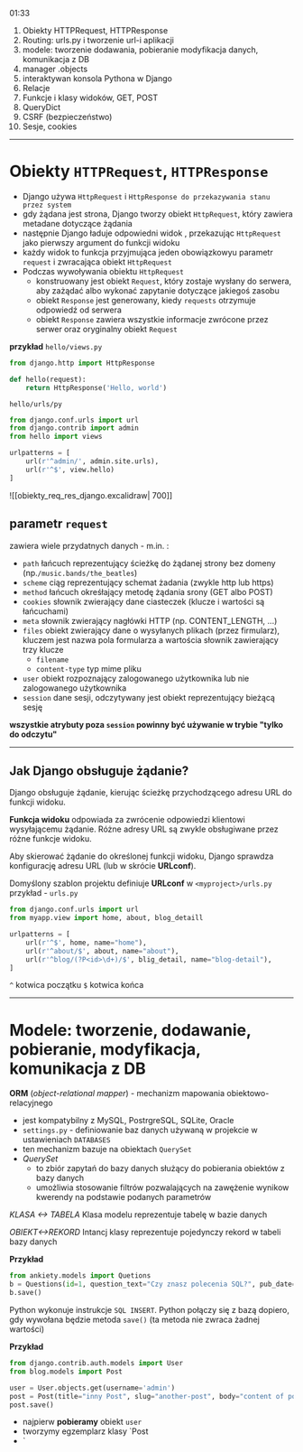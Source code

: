01:33

1. Obiekty HTTPRequest, HTTPResponse
2. Routing: urls.py i tworzenie url-i aplikacji
3. modele: tworzenie dodawania, pobieranie modyfikacja danych, komunikacja z DB
4. manager .objects
5. interaktywan konsola Pythona w Django
6. Relacje
7. Funkcje i klasy widoków, GET, POST
8. QueryDict
9. CSRF (bezpieczeństwo)
10. Sesje, cookies

---------
# Obiekty `HTTPRequest`, `HTTPResponse`

- Django używa `HttpRequest` i `HttpResponse do przekazywania stanu przez system`
- gdy żądana jest strona, Django tworzy obiekt `HttpRequest`, który zawiera metadane dotyczące żądania
- następnie Django ładuje odpowiedni widok , przekazując `HttpRequest` jako pierwszy argument do funkcji widoku
- każdy widok to funkcja przyjmująca jeden obowiązkowyu parametr `request` i zwracająca obiekt `HttpRequest`
- Podczas wywoływania obiektu `HttpRequest`
	- konstruowany jest obiekt `Request`, który zostaje wysłany do serwera, aby zażądać albo wykonać zapytanie dotyczące jakiegoś zasobu
	- obiekt `Response` jest generowany, kiedy `requests` otrzymuje odpowiedź od serwera
	- obiekt `Response` zawiera wszystkie informacje zwrócone przez serwer oraz oryginalny obiekt `Request`


**przykład**
`hello/views.py`
```python
from django.http import HttpResponse

def hello(request):
	return HttpResponse('Hello, world')
```

`hello/urls/py`
```python
from django.conf.urls import url
from django.contrib import admin
from hello import views

urlpatterns = [
	url(r'^admin/', admin.site.urls),
	url(r'^$', view.hello)
]
```


![[obiekty_req_res_django.excalidraw| 700]]



## parametr `request`
zawiera wiele przydatnych danych - m.in. :
- `path` łańcuch reprezentujący ścieżkę do żądanej strony bez domeny (np.`/music.bands/the_beatles`)
- `scheme` ciąg reprezentujący schemat żadania (zwykle http lub https)
- `method` łańcuch okreśłający metodę żądania srony (GET albo POST)
- `cookies` słownik zwierający dane ciasteczek (klucze i wartości są łańcuchami)
- `meta` słownik zwierający nagłówki HTTP (np. CONTENT_LENGTH, ...)
- `files` obiekt zwierający dane o wysyłanych plikach (przez firmularz), kluczem jest nazwa pola formularza a wartościa słownik zawierający trzy klucze
	- `filename`
	- `content-type` typ mime pliku
- `user` obiekt rozpoznający zalogowanego użytkownika lub nie zalogowanego użytkownika
- `session` dane sesji, odczytywany jest obiekt reprezentujący bieżącą sesję 

**wszystkie atrybuty poza `session` powinny być używanie w trybie "tylko do odczytu"**


---
## Jak Django obsługuje żądanie?
Django obsługuje żądanie, kierując ścieżkę przychodzącego adresu URL do funkcji widoku.

**Funkcja widoku** odpowiada za zwrócenie odpowiedzi klientowi wysyłającemu żądanie. Różne adresy URL są zwykle obsługiwane przez różne funkcje widoku.

Aby skierować żądanie do określonej funkcji widoku, Django sprawdza konfigurację adresu URL (lub w skrócie **URLconf**).

Domyślony szablon projektu definiuje **URLconf** w `<myproject>/urls.py`
przykład - `urls.py`
```python
from django.conf.urls import url
from myapp.view import home, about, blog_detaill

urlpatterns = [
	url(r'^$', home, name="home"),			   
	url(r'^about/$', about, name="about"),			   
	url(r'^blog/(?P<id>\d+)/$', blig_detail, name="blog-detail"),			   
]

```

`^` kotwica początku
`$` kotwica końca


-------
# Modele: tworzenie, dodawanie, pobieranie, modyfikacja, komunikacja z DB

**ORM** (*object-relational mapper*) - mechanizm mapowania obiektowo-relacyjnego
- jest kompatybilny z MySQL, PostrgreSQL, SQLite, Oracle
- `settings.py` - definiowanie baz danych używaną w projekcie w ustawieniach `DATABASES`
- ten mechanizm bazuje na obiektach `QuerySet` 
- *QuerySet*
	- to zbiór zapytań do bazy danych służący do pobierania obiektów z bazy danych
	- umożliwia stosowanie filtrów pozwalających na zawężenie wynikow kwerendy na podstawie podanych parametrów

*KLASA <-> TABELA*
Klasa modelu reprezentuje tabelę w bazie danych 

*OBIEKT<->REKORD*
Intancj klasy reprezentuje pojedynczy rekord w tabeli bazy danych 

**Przykład**
```python
from ankiety.models import Quetions
b = Questions(id=1, question_text="Czy znasz polecenia SQL?", pub_date=2022-01-31)
b.save()
```
Python wykonuje instrukcje `SQL INSERT`.
Python połączy się z bazą dopiero, gdy wywołana będzie metoda `save()` (ta metoda nie zwraca żadnej wartości)



**Przykład**
```python
from django.contrib.auth.models import User
from blog.models import Post

user = User.objects.get(username='admin')
post = Post(title="inny Post", slug="another-post", body="content of post", author=user)
post.save()
```
- najpierw **pobieramy** obiekt `user`
- tworzymy egzemplarz klasy `Post
- `









